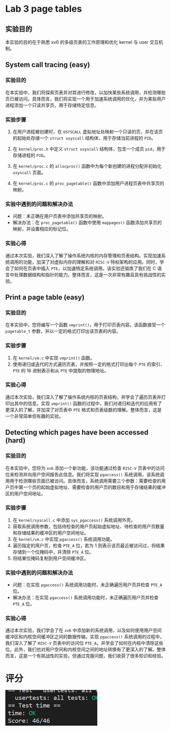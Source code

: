 # Lab 3 page tables

## 实验目的
本实验的目的在于熟悉 xv6 的多级页表的工作原理和优化 kernel 与 user 交互机制。

## System call tracing (easy)
### 实验目的
在本实验中，我们将探索页表并对其进行修改，以加快某些系统调用，并检测哪些页已被访问。具体而言，我们将实现一个用于加速系统调用的优化，并为某些用户进程添加一个只读共享页，用于存储特定信息。

### 实验步骤
1. 在用户进程被创建时，在 ``USYSCALL`` 虚拟地址处映射一个只读的页，并在该页的起始处存储一个 ``struct usyscall`` 结构体，用于存储当前进程的 ``PID``。

2. 在 ``kernel/proc.h`` 中定义 ``struct usyscall`` 结构体，包含一个成员 ``pid``，用于存储进程的 ``PID``。

3. 在 ``kernel/proc.c`` 的 ``allocproc()`` 函数中为每个新创建的进程分配并初始化 ``usyscall`` 页面。

4. 在 ``kernel/proc.c`` 的 ``proc_pagetable()`` 函数中添加用户进程页表中共享页的映射。

### 实验中遇到的问题和解决办法
- 问题：未正确在用户页表中添加共享页的映射。
- 解决办法：在 ``proc_pagetable()`` 函数中使用 ``mappages()`` 函数添加共享页的映射，并设置相应的标记位。

### 实验心得
通过本次实验，我们深入了解了操作系统内核的内存管理和页表结构。实现加速系统调用的功能，加深了对虚拟内存的理解和对 ``RISC-V`` 特权架构的应用。同时，学会了如何在页表中插入 ``PTE``，以加速特定系统调用。该实验还锻炼了我们在 C 语言中处理数据结构和指针的能力。整体而言，这是一次非常有趣且具有挑战性的实验。

## Print a page table (easy)
### 实验目的
在本实验中，您将编写一个函数 ``vmprint()``，用于打印页表内容。该函数接受一个 ``pagetable_t`` 参数，并以一定的格式打印出该页表的内容。

### 实验步骤
1. 在 ``kernel/vm.c`` 中实现 ``vmprint()`` 函数。
2. 使用递归或迭代的方式遍历页表，并按照一定的格式打印出每个 ``PTE`` 的索引、``PTE`` 的 16 进制表示和从 ``PTE`` 中提取的物理地址。

### 实验心得
通过本次实验，我们深入了解了操作系统内核的页表结构，并学会了遍历页表并打印出其中的信息。实现 ``vmprint()`` 函数的过程中，我们对递归和迭代的应用有了更深入的了解，并加深了对页表中 ``PTE`` 格式和页表级数的理解。整体而言，这是一个非常简单但有趣的实验。

## Detecting which pages have been accessed (hard)
### 实验目的
在本实验中，您将为 ``xv6`` 添加一个新功能，该功能通过检查 ``RISC-V`` 页表中的访问位来检测并向用户空间报告此信息。我们将实现 ``pgaccess()`` 系统调用，该系统调用用于检测哪些页面已被访问。具体而言，系统调用需要三个参数：需要检查的用户页中第一个页的起始虚拟地址、需要检查的用户页的数目和用于存储结果的缓冲区的用户空间地址。

### 实验步骤
1. 在 ``kernel/syscall.c`` 中添加 ``sys_pgaccess()`` 系统调用外壳。
2. 获取系统调用参数，包括待检查的用户页起始虚拟地址、待检查的用户页数量和存储结果的缓冲区的用户空间地址。
3. 在 ``kernel/vm.c`` 中实现 ``pgaccess()`` 系统调用功能。
4. 遍历指定的用户页，检查 ``PTE_A`` 位，若为 1 则表示该页最近被访问过，将结果存储到一个位掩码中，并清除 ``PTE_A`` 位。
5. 将结果位掩码复制到用户空间缓冲区。

### 实验中遇到的问题和解决办法
- 问题：在实现 ``pgaccess()`` 系统调用功能时，未正确遍历用户页并检查 ``PTE_A`` 位。
- 解决办法：在实现 ``pgaccess()`` 系统调用功能时，未正确遍历用户页并检查 ``PTE_A`` 位。

### 实验心得
通过本次实验，我们学会了在 ``xv6`` 中添加新的系统调用，以及如何使用用户空间缓冲区和内核空间缓冲区之间的数据传输。实现 ``pgaccess()`` 系统调用的过程中，我们深入了解了 ``RISC-V`` 页表中的访问位 ``PTE_A``，并学会了如何在内核中清除这些位。此外，我们也对用户空间和内核空间之间的地址转换有了更深入的了解。整体而言，这是一个有挑战性的实验，但通过克服问题，我们收获了很多知识和经验。

# 评分

![Alt text](1.png)

